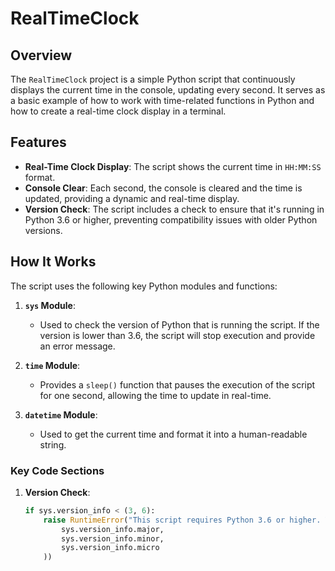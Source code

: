 # RealTimeClock

## Overview

The `RealTimeClock` project is a simple Python script that continuously displays the current time in the console, updating every second. It serves as a basic example of how to work with time-related functions in Python and how to create a real-time clock display in a terminal.

## Features

- **Real-Time Clock Display**: The script shows the current time in `HH:MM:SS` format.
- **Console Clear**: Each second, the console is cleared and the time is updated, providing a dynamic and real-time display.
- **Version Check**: The script includes a check to ensure that it's running in Python 3.6 or higher, preventing compatibility issues with older Python versions.

## How It Works

The script uses the following key Python modules and functions:

1. **`sys` Module**:
   - Used to check the version of Python that is running the script. If the version is lower than 3.6, the script will stop execution and provide an error message.

2. **`time` Module**:
   - Provides a `sleep()` function that pauses the execution of the script for one second, allowing the time to update in real-time.

3. **`datetime` Module**:
   - Used to get the current time and format it into a human-readable string.

### Key Code Sections

1. **Version Check**:
   ```python
   if sys.version_info < (3, 6):
       raise RuntimeError("This script requires Python 3.6 or higher. You are using Python {}.{}.{}.".format(
           sys.version_info.major,
           sys.version_info.minor,
           sys.version_info.micro
       ))
